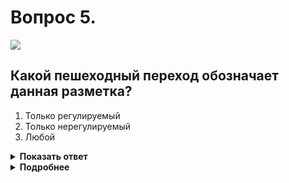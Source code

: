 # Вопрос 5.

![](https://s.drom.ru/i24227/pdd/tickets/2016/1542608498.jpg)

## Какой пешеходный переход обозначает данная разметка?

1. Только регулируемый
2. Только нерегулируемый
3. Любой

<details>
<summary><b>Показать ответ</b></summary>
Правильный ответ: 3
</details>
<details>
<summary><b>Подробнее</b></summary>
Разметка 1.14.1 («зебра»), с использованием желтого фона в целях усиления ее восприятия водителями и, соответственно, повышения безопасности движения пешеходов применяется часто. Она может обозначать любой пешеходный переход - как регулируемый, так и нерегулируемый.
(«Дорожная разметка»)
</details>